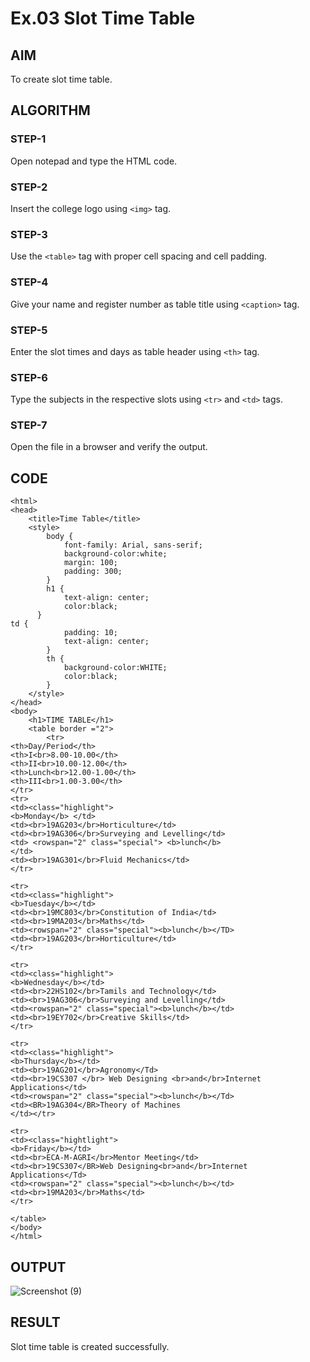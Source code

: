 # Ex.03 Slot Time Table
## AIM
  To create slot time table.

## ALGORITHM
### STEP-1
  Open notepad and type the HTML code.

### STEP-2
  Insert the college logo using ```<img>``` tag.

### STEP-3
  Use the ```<table>``` tag with proper cell spacing and cell padding.  

### STEP-4
  Give your name and register number as table title using ```<caption>``` tag.

### STEP-5
  Enter the slot times and days as table header using ```<th>``` tag.
  
### STEP-6
  Type the subjects in the respective slots using ```<tr>``` and ```<td>``` tags.
 
### STEP-7
  Open the file in a browser and verify the output.
  
## CODE
```
<html>
<head>
    <title>Time Table</title>
    <style>
        body {
            font-family: Arial, sans-serif;
            background-color:white;
            margin: 100;
            padding: 300;
        }
        h1 {
            text-align: center;
            color:black;
      }
td {
            padding: 10;
            text-align: center;
        }
        th {
            background-color:WHITE;
            color:black;
        }
    </style>
</head>
<body>
    <h1>TIME TABLE</h1>
    <table border ="2">
        <tr>
<th>Day/Period</th>
<th>I<br>8.00-10.00</th>
<th>II<br>10.00-12.00</th>
<th>Lunch<br>12.00-1.00</th>
<th>III<br>1.00-3.00</th>
</tr>
<tr>
<td><class="highlight">
<b>Monday</b> </td>
<td><br>19AG203</br>Horticulture</td>
<td><br>19AG306</br>Surveying and Levelling</td>
<td> <rowspan="2" class="special"> <b>lunch</b>
</td>
<td><br>19AG301</br>Fluid Mechanics</td>
</tr>

<tr>
<td><class="highlight">
<b>Tuesday</b></td>
<td><br>19MC803</br>Constitution of India</td>
<td><br>19MA203</br>Maths</td>
<td><rowspan="2" class="special"><b>lunch</b></TD>
<td><br>19AG203</br>Horticulture</td>
</tr>

<tr>
<td><class="highlight">
<b>Wednesday</b></td>
<td><br>22HS102</br>Tamils and Technology</td>
<td><br>19AG306</br>Surveying and Levelling</td>
<td><rowspan="2" class="special"><b>lunch</b></td>
<td><br>19EY702</br>Creative Skills</td>
</tr>

<tr>
<td><class="highlight">
<b>Thursday</b></td>
<td><br>19AG201</br>Agronomy</Td>
<td><br>19CS307 </br> Web Designing <br>and</br>Internet Applications</td>
<td><rowspan="2" class="special"><b>lunch</b></Td>
<td><BR>19AG304</BR>Theory of Machines
</td></tr>

<tr>
<td><class="hightlight">
<b>Friday</b></td>
<td><br>ECA-M-AGRI</br>Mentor Meeting</td>
<td><br>19CS307</BR>Web Designing<br>and</br>Internet Applications</Td>
<td><rowspan="2" class="special"><b>lunch</b></td>
<td><br>19MA203</br>Maths</td>
</tr>

</table>
</body>
</html>
```

## OUTPUT
![Screenshot (9)](https://github.com/Vaishnavi204/Ex03_Web-Design/assets/167157596/cf124433-d439-4d1d-95e6-4ee74e7f70cc)



## RESULT
 Slot time table is created successfully.
